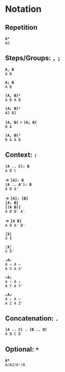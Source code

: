 <!--
`ŪD̄F̄B̄L̄R̄` = `DUBFRL`
`ꓵꓷꓞꓭꓶꓤ` = `U'D'F'B'L'R'`
`Cꓛ`     = `SS'`
`↑↓←→`   = `M'MEE'`
`⇒⇑⇙ ⇐⇓⇗` = `XYZ X'Y'Z'`
¦
-->


# Notation

## Repetition

__`A²`__
<br>`A2`

## Steps/Groups: `,` `;`

__`A, B`__
<br>`A B`

__`A; B`__
<br>`A B`

__`(A, B)²`__
<br>`A B A B`

__`(A; B)²`__
<br>`A2 B2`

__`)A, B(`__ = __`)A; B(`__
<br>`B A`

__`)A, B(²`__
<br>`B A A B`

## Context: `:`

__`(A .. C): B`__
<br>`A B C`

⇒ __`[A]: B`__
<br>__`(A .. A'): B`__
<br>`A B A'`

⇒ __`[A]: [B]`__
<br>__`[A: B]`__
<br>__`[(A B)]`__
<br>`A B B' A'`

⇒ __`[A B]`__
<br>`A B A' B'`

__`|X|`__
<br>`X X̄`

__`¦X¦`__
<br>`X X̄'`

__`⇒A⇐`__
<br>`A ⇒ A ⇐`
<br>`A X A X'`

__`⇑A⇓`__
<br>`A ⇑ A ⇓`
<br>`A Y A Y'`

__`⇙A⇗`__
<br>`A ⇙ A ⇗`
<br>`A Z A Z'`

## Concatenation: `.`

__`(A .. C) . (B .. D)`__
<br>`A B C D`

## Optional: `*`

__`A*`__
<br>`A/A2/A'/0`


